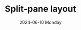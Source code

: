---
aliases: 
tags:
categories:
draft: false
slug: 
layout: split
githubrepo: 
keywords: 
type: showcase/layouts/basic
date:
- 2024-06-10 Monday
description: A two-pane layout with two flexible panes
title: Split-pane layout
lastMod: 2024-06-22
---